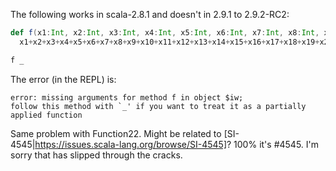 The following works in scala-2.8.1 and doesn't in 2.9.1 to 2.9.2-RC2:

```scala
def f(x1:Int, x2:Int, x3:Int, x4:Int, x5:Int, x6:Int, x7:Int, x8:Int, x9:Int, x10:Int, x11:Int, x12:Int, x13:Int, x14:Int, x15:Int, x16:Int, x17:Int, x18:Int, x19:Int, x20:Int, x21:Int) =
  x1+x2+x3+x4+x5+x6+x7+x8+x9+x10+x11+x12+x13+x14+x15+x16+x17+x18+x19+x20+x21

f _
```

The error (in the REPL) is:

```
error: missing arguments for method f in object $iw;
follow this method with `_' if you want to treat it as a partially applied function
```

Same problem with Function22. Might be related to [SI-4545|https://issues.scala-lang.org/browse/SI-4545]?
100% it's #4545.  I'm sorry that has slipped through the cracks.
